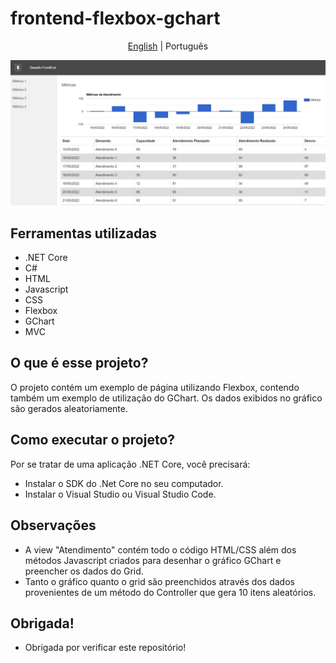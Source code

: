 # frontend-flexbox-gchart

<p align="center">
	<a href="https://github.com/samlatavares/frontend-flexbox-gchart/blob/master/README.md">English</a> | <span>Português</span>
</p>

<img id="image" src="https://github.com/samlatavares/frontend-flexbox-gchart/blob/master/images/main_page.jpg" alt="Screenshot da página."></img>

## Ferramentas utilizadas
- .NET Core
- C#
- HTML
- Javascript
- CSS
- Flexbox
- GChart
- MVC

## O que é esse projeto?
O projeto contém um exemplo de página utilizando Flexbox, contendo também um exemplo de utilização do GChart. Os dados exibidos no gráfico são gerados aleatoriamente.

## Como executar o projeto?
Por se tratar de uma aplicação .NET Core, você precisará:
- Instalar o SDK do .Net Core no seu computador.
- Instalar o Visual Studio ou Visual Studio Code.

## Observações
- A view "Atendimento" contém todo o código HTML/CSS além dos métodos Javascript criados para desenhar o gráfico GChart e preencher os dados do Grid.
- Tanto o gráfico quanto o grid são preenchidos através dos dados provenientes de um método do Controller que gera 10 itens aleatórios.

## Obrigada!
- Obrigada por verificar este repositório!